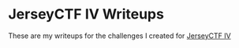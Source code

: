 # JerseyCTF IV Writeups

These are my writeups for the challenges I created for [JerseyCTF IV](https://ctftime.org/event/2230)

